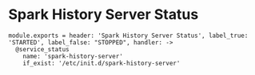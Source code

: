 
# Spark History Server Status

    module.exports = header: 'Spark History Server Status', label_true: 'STARTED', label_false: "STOPPED", handler: ->
      @service_status
        name: 'spark-history-server'
        if_exist: '/etc/init.d/spark-history-server'

